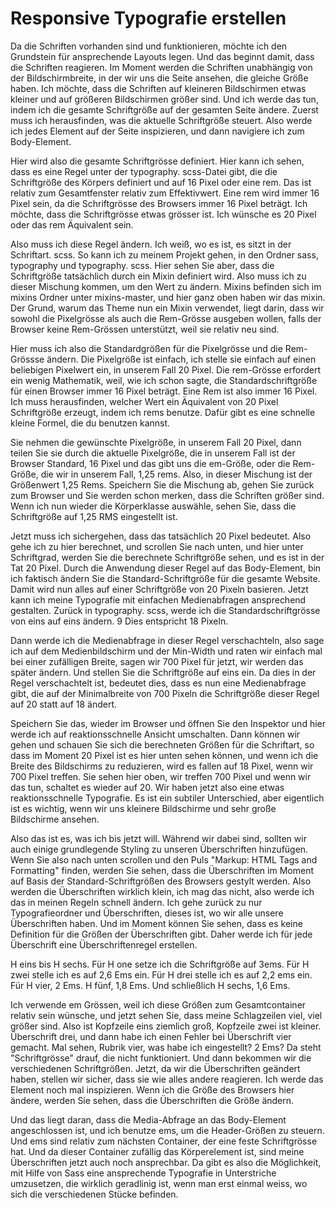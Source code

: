 # Responsive Typografie erstellen

Da die Schriften vorhanden sind und funktionieren, möchte ich den Grundstein für ansprechende Layouts legen. Und das beginnt damit, dass die Schriften reagieren. Im Moment werden die Schriften unabhängig von der Bildschirmbreite, in der wir uns die Seite ansehen, die gleiche Größe haben. Ich möchte, dass die Schriften auf kleineren Bildschirmen etwas kleiner und auf größeren Bildschirmen größer sind. Und ich werde das tun, indem ich die gesamte Schriftgröße auf der gesamten Seite ändere. Zuerst muss ich herausfinden, was die aktuelle Schriftgröße steuert. Also werde ich jedes Element auf der Seite inspizieren, und dann navigiere ich zum Body-Element.

Hier wird also die gesamte Schriftgrösse definiert. Hier kann ich sehen, dass es eine Regel unter der typography. scss-Datei gibt, die die Schriftgröße des Körpers definiert und auf 16 Pixel oder eine rem. Das ist relativ zum Gesamtfenster relativ zum Effektivwert. Eine rem wird immer 16 Pixel sein, da die Schriftgrösse des Browsers immer 16 Pixel beträgt. Ich möchte, dass die Schriftgrösse etwas grösser ist. Ich wünsche es 20 Pixel oder das rem Äquivalent sein.

Also muss ich diese Regel ändern. Ich weiß, wo es ist, es sitzt in der Schriftart. scss. So kann ich zu meinem Projekt gehen, in den Ordner sass, typography und typography. scss. Hier sehen Sie aber, dass die Schriftgröße tatsächlich durch ein Mixin definiert wird. Also muss ich zu dieser Mischung kommen, um den Wert zu ändern. Mixins befinden sich im mixins Ordner unter mixins-master, und hier ganz oben haben wir das mixin. Der Grund, warum das Theme nun ein Mixin verwendet, liegt darin, dass wir sowohl die Pixelgrösse als auch die Rem-Grösse ausgeben wollen, falls der Browser keine Rem-Grössen unterstützt, weil sie relativ neu sind.

Hier muss ich also die Standardgrößen für die Pixelgrösse und die Rem-Grössse ändern. Die Pixelgröße ist einfach, ich stelle sie einfach auf einen beliebigen Pixelwert ein, in unserem Fall 20 Pixel. Die rem-Grösse erfordert ein wenig Mathematik, weil, wie ich schon sagte, die Standardschriftgröße für einen Browser immer 16 Pixel beträgt. Eine Rem ist also immer 16 Pixel. Ich muss herausfinden, welcher Wert ein Äquivalent von 20 Pixel Schriftgröße erzeugt, indem ich rems benutze. Dafür gibt es eine schnelle kleine Formel, die du benutzen kannst.

Sie nehmen die gewünschte Pixelgröße, in unserem Fall 20 Pixel, dann teilen Sie sie durch die aktuelle Pixelgröße, die in unserem Fall ist der Browser Standard, 16 Pixel und das gibt uns die em-Größe, oder die Rem-Größe, die wir in unserem Fall, 1,25 rems. Also, in dieser Mischung ist der Größenwert 1,25 Rems. Speichern Sie die Mischung ab, gehen Sie zurück zum Browser und Sie werden schon merken, dass die Schriften größer sind. Wenn ich nun wieder die Körperklasse auswähle, sehen Sie, dass die Schriftgröße auf 1,25 RMS eingestellt ist.

Jetzt muss ich sichergehen, dass das tatsächlich 20 Pixel bedeutet. Also gehe ich zu hier berechnet, und scrollen Sie nach unten, und hier unter Schriftgrad, werden Sie die berechnete Schriftgröße sehen, und es ist in der Tat 20 Pixel. Durch die Anwendung dieser Regel auf das Body-Element, bin ich faktisch ändern Sie die Standard-Schriftgröße für die gesamte Website. Damit wird nun alles auf einer Schriftgröße von 20 Pixeln basieren. Jetzt kann ich meine Typografie mit einfachen Medienabfragen ansprechend gestalten. Zurück in typography. scss, werde ich die Standardschriftgrösse von eins auf eins ändern. 9 Dies entspricht 18 Pixeln.

Dann werde ich die Medienabfrage in dieser Regel verschachteln, also sage ich auf dem Medienbildschirm und der Min-Width und raten wir einfach mal bei einer zufälligen Breite, sagen wir 700 Pixel für jetzt, wir werden das später ändern. Und stellen Sie die Schriftgröße auf eins ein. Da dies in der Regel verschachtelt ist, bedeutet dies, dass es nun eine Medienabfrage gibt, die auf der Minimalbreite von 700 Pixeln die Schriftgröße dieser Regel auf 20 statt auf 18 ändert.

Speichern Sie das, wieder im Browser und öffnen Sie den Inspektor und hier werde ich auf reaktionsschnelle Ansicht umschalten. Dann können wir gehen und schauen Sie sich die berechneten Größen für die Schriftart, so dass im Moment 20 Pixel ist es hier unten sehen können, und wenn ich die Breite des Bildschirms zu reduzieren, wird es fallen auf 18 Pixel, wenn wir 700 Pixel treffen. Sie sehen hier oben, wir treffen 700 Pixel und wenn wir das tun, schaltet es wieder auf 20. Wir haben jetzt also eine etwas reaktionsschnelle Typografie. Es ist ein subtiler Unterschied, aber eigentlich ist es wichtig, wenn wir uns kleinere Bildschirme und sehr große Bildschirme ansehen.

Also das ist es, was ich bis jetzt will. Während wir dabei sind, sollten wir auch einige grundlegende Styling zu unseren Überschriften hinzufügen. Wenn Sie also nach unten scrollen und den Puls "Markup: HTML Tags and Formatting" finden, werden Sie sehen, dass die Überschriften im Moment auf Basis der Standard-Schriftgrößen des Browsers gestylt werden. Also werden die Überschriften wirklich klein, ich mag das nicht, also werde ich das in meinen Regeln schnell ändern. Ich gehe zurück zu nur Typografieordner und Überschriften, dieses ist, wo wir alle unsere Überschriften haben. Und im Moment können Sie sehen, dass es keine Definition für die Größen der Überschriften gibt. Daher werde ich für jede Überschrift eine Überschriftenregel erstellen.

H eins bis H sechs. Für H one setze ich die Schriftgröße auf 3ems. Für H zwei stelle ich es auf 2,6 Ems ein. Für H drei stelle ich es auf 2,2 ems ein. Für H vier, 2 Ems. H fünf, 1,8 Ems. Und schließlich H sechs, 1,6 Ems.

Ich verwende em Grössen, weil ich diese Größen zum Gesamtcontainer relativ sein wünsche, und jetzt sehen Sie, dass meine Schlagzeilen viel, viel größer sind. Also ist Kopfzeile eins ziemlich groß, Kopfzeile zwei ist kleiner. Überschrift drei, und dann habe ich einen Fehler bei Überschrift vier gemacht. Mal sehen, Rubrik vier, was habe ich eingestellt? 2 Ems? Da steht "Schriftgrösse" drauf, die nicht funktioniert. Und dann bekommen wir die verschiedenen Schriftgrößen. Jetzt, da wir die Überschriften geändert haben, stellen wir sicher, dass sie wie alles andere reagieren. Ich werde das Element noch mal inspizieren. Wenn ich die Größe des Browsers hier ändere, werden Sie sehen, dass die Überschriften die Größe ändern.

Und das liegt daran, dass die Media-Abfrage an das Body-Element angeschlossen ist, und ich benutze ems, um die Header-Größen zu steuern. Und ems sind relativ zum nächsten Container, der eine feste Schriftgrösse hat. Und da dieser Container zufällig das Körperelement ist, sind meine Überschriften jetzt auch noch ansprechbar. Da gibt es also die Möglichkeit, mit Hilfe von Sass eine ansprechende Typografie in Unterstriche umzusetzen, die wirklich geradlinig ist, wenn man erst einmal weiss, wo sich die verschiedenen Stücke befinden.